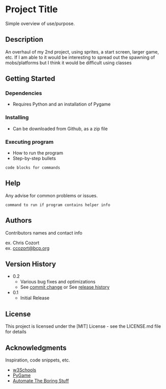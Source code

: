 # Project Title

Simple overview of use/purpose.

## Description

An overhaul of my 2nd project, using sprites, a start screen, larger game, etc.
If I am able to it would be interesting to spread out the spawning of mobs/platforms but I think it would be difficult using classes

## Getting Started

### Dependencies

* Requires Python and an installation of Pygame

### Installing

* Can be downloaded from Github, as a zip file

### Executing program

* How to run the program
* Step-by-step bullets
```
code blocks for commands
```

## Help

Any advise for common problems or issues.
```
command to run if program contains helper info
```

## Authors

Contributors names and contact info

ex. Chris Cozort  
ex. ccozort@bcp.org

## Version History

* 0.2
    * Various bug fixes and optimizations
    * See [commit change]() or See [release history]()
* 0.1
    * Initial Release

## License

This project is licensed under the [MIT] License - see the LICENSE.md file for details

## Acknowledgments

Inspiration, code snippets, etc.
* [w3Schools](https://www.w3schools.com/python/default.asp)
* [PyGame](https://www.pygame.org/docs/)
* [Automate The Boring Stuff](https://automatetheboringstuff.com/)
